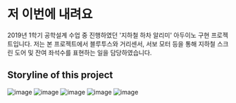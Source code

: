 # 저 이번에 내려요
2019년 1학기 공학설계 수업 중 진행하였던 '지하철 하차 알리미' 아두이노 구현 프로젝트입니다.
저는 본 프로젝트에서 블루투스와 거리센서, 서보 모터 등을 통해 지하철 스크린 도어 및 잔여 좌석수를 표현하는 일을 담당하였습니다.

## Storyline of this project

![image](https://user-images.githubusercontent.com/61937858/109410517-ab629f80-79de-11eb-9d36-4daaf91438f0.png)
![image](https://user-images.githubusercontent.com/61937858/109410520-af8ebd00-79de-11eb-96fa-a7afff318070.png)
![image](https://user-images.githubusercontent.com/61937858/109410527-b61d3480-79de-11eb-9146-71ed0f983370.png)
![image](https://user-images.githubusercontent.com/61937858/109410529-ba495200-79de-11eb-9fcf-e5291d79f412.png)
![image](https://user-images.githubusercontent.com/61937858/109410530-bddcd900-79de-11eb-8cfc-85f30eb2b0d5.png)
